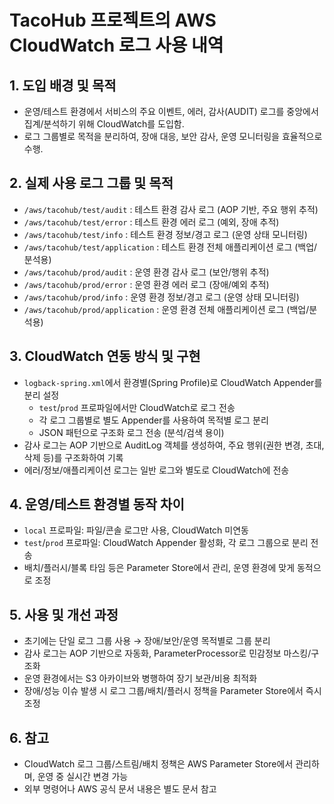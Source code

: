 # TacoHub 프로젝트의 AWS CloudWatch 로그 사용 내역

## 1. 도입 배경 및 목적
- 운영/테스트 환경에서 서비스의 주요 이벤트, 에러, 감사(AUDIT) 로그를 중앙에서 집계/분석하기 위해 CloudWatch를 도입함.
- 로그 그룹별로 목적을 분리하여, 장애 대응, 보안 감사, 운영 모니터링을 효율적으로 수행.

## 2. 실제 사용 로그 그룹 및 목적
- `/aws/tacohub/test/audit` : 테스트 환경 감사 로그 (AOP 기반, 주요 행위 추적)
- `/aws/tacohub/test/error` : 테스트 환경 에러 로그 (예외, 장애 추적)
- `/aws/tacohub/test/info` : 테스트 환경 정보/경고 로그 (운영 상태 모니터링)
- `/aws/tacohub/test/application` : 테스트 환경 전체 애플리케이션 로그 (백업/분석용)
- `/aws/tacohub/prod/audit` : 운영 환경 감사 로그 (보안/행위 추적)
- `/aws/tacohub/prod/error` : 운영 환경 에러 로그 (장애/예외 추적)
- `/aws/tacohub/prod/info` : 운영 환경 정보/경고 로그 (운영 상태 모니터링)
- `/aws/tacohub/prod/application` : 운영 환경 전체 애플리케이션 로그 (백업/분석용)

## 3. CloudWatch 연동 방식 및 구현
- `logback-spring.xml`에서 환경별(Spring Profile)로 CloudWatch Appender를 분리 설정
    - `test`/`prod` 프로파일에서만 CloudWatch로 로그 전송
    - 각 로그 그룹별로 별도 Appender를 사용하여 목적별 로그 분리
    - JSON 패턴으로 구조화 로그 전송 (분석/검색 용이)
- 감사 로그는 AOP 기반으로 AuditLog 객체를 생성하여, 주요 행위(권한 변경, 초대, 삭제 등)를 구조화하여 기록
- 에러/정보/애플리케이션 로그는 일반 로그와 별도로 CloudWatch에 전송

## 4. 운영/테스트 환경별 동작 차이
- `local` 프로파일: 파일/콘솔 로그만 사용, CloudWatch 미연동
- `test`/`prod` 프로파일: CloudWatch Appender 활성화, 각 로그 그룹으로 분리 전송
- 배치/플러시/블록 타임 등은 Parameter Store에서 관리, 운영 환경에 맞게 동적으로 조정

## 5. 사용 및 개선 과정
- 초기에는 단일 로그 그룹 사용 → 장애/보안/운영 목적별로 그룹 분리
- 감사 로그는 AOP 기반으로 자동화, ParameterProcessor로 민감정보 마스킹/구조화
- 운영 환경에서는 S3 아카이브와 병행하여 장기 보관/비용 최적화
- 장애/성능 이슈 발생 시 로그 그룹/배치/플러시 정책을 Parameter Store에서 즉시 조정

## 6. 참고
- CloudWatch 로그 그룹/스트림/배치 정책은 AWS Parameter Store에서 관리하며, 운영 중 실시간 변경 가능
- 외부 명령어나 AWS 공식 문서 내용은 별도 문서 참고
